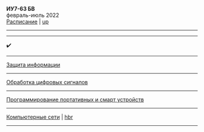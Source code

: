 
**ИУ7-63 БВ** \
февраль-июль 2022 \
[Расписание](https://isot.bmstu.ru/2edu/shedule/) | [up](https://github.com/dKosarevsky/iu7/blob/master/README.md)
____________________________________
____________________________________
 ✔️
____________________________________
[Защита информации](8sem/infosec.md) 
____________________________________
[Обработка цифровых сигналов](8sem/opencv.md) 
____________________________________
[Программирование портативных и смарт устройств](8sem/mobile.md) 
____________________________________
[Компьютерные сети](8sem/networks.md) | [hbr](https://habr.com/ru/post/134892/)
____________________________________
